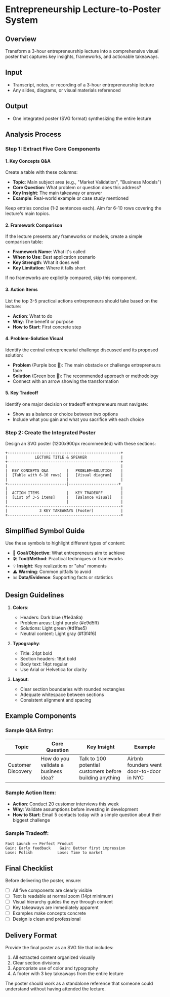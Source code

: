 # Entrepreneurship Lecture-to-Poster System

## Overview

Transform a 3-hour entrepreneurship lecture into a comprehensive visual poster that captures key insights, frameworks, and actionable takeaways.

## Input

- Transcript, notes, or recording of a 3-hour entrepreneurship lecture
- Any slides, diagrams, or visual materials referenced

## Output

- One integrated poster (SVG format) synthesizing the entire lecture

## Analysis Process

### Step 1: Extract Five Core Components

#### 1. **Key Concepts Q&A**

Create a table with these columns:

- **Topic**: Main subject area (e.g., "Market Validation", "Business Models")
- **Core Question**: What problem or question does this address?
- **Key Insight**: The main takeaway or answer
- **Example**: Real-world example or case study mentioned

Keep entries concise (1-2 sentences each). Aim for 6-10 rows covering the lecture's main topics.

#### 2. **Framework Comparison**

If the lecture presents any frameworks or models, create a simple comparison table:

- **Framework Name**: What it's called
- **When to Use**: Best application scenario
- **Key Strength**: What it does well
- **Key Limitation**: Where it falls short

If no frameworks are explicitly compared, skip this component.

#### 3. **Action Items**

List the top 3-5 practical actions entrepreneurs should take based on the lecture:

- **Action**: What to do
- **Why**: The benefit or purpose
- **How to Start**: First concrete step

#### 4. **Problem-Solution Visual**

Identify the central entrepreneurial challenge discussed and its proposed solution:

- **Problem** (Purple box 💜): The main obstacle or challenge entrepreneurs face
- **Solution** (Green box 💚): The recommended approach or methodology
- Connect with an arrow showing the transformation

#### 5. **Key Tradeoff**

Identify one major decision or tradeoff entrepreneurs must navigate:

- Show as a balance or choice between two options
- Include what you gain and what you sacrifice with each choice

### Step 2: Create the Integrated Poster

Design an SVG poster (1200x900px recommended) with these sections:

```
+--------------------------------------------------+
|            LECTURE TITLE & SPEAKER               |
+--------------------------------------------------+
|                                                  |
|  KEY CONCEPTS Q&A        |   PROBLEM→SOLUTION    |
|  [Table with 6-10 rows]  |   [Visual diagram]    |
|                          |                       |
+--------------------------|----------------------+
|                                                  |
|  ACTION ITEMS            |   KEY TRADEOFF        |
|  [List of 3-5 items]     |   [Balance visual]    |
|                          |                       |
+--------------------------------------------------+
|              3 KEY TAKEAWAYS (Footer)            |
+--------------------------------------------------+
```

## Simplified Symbol Guide

Use these symbols to highlight different types of content:

- 🎯 **Goal/Objective**: What entrepreneurs aim to achieve
- 🛠️ **Tool/Method**: Practical techniques or frameworks
- 💡 **Insight**: Key realizations or "aha" moments
- ⚠️ **Warning**: Common pitfalls to avoid
- 📊 **Data/Evidence**: Supporting facts or statistics

## Design Guidelines

1. **Colors**:
    
    - Headers: Dark blue (#1e3a8a)
    - Problem areas: Light purple (#e9d5ff)
    - Solutions: Light green (#d1fae5)
    - Neutral content: Light gray (#f3f4f6)
2. **Typography**:
    
    - Title: 24pt bold
    - Section headers: 18pt bold
    - Body text: 14pt regular
    - Use Arial or Helvetica for clarity
3. **Layout**:
    
    - Clear section boundaries with rounded rectangles
    - Adequate whitespace between sections
    - Consistent alignment and spacing

## Example Components

### Sample Q&A Entry:

|Topic|Core Question|Key Insight|Example|
|---|---|---|---|
|Customer Discovery|How do you validate a business idea?|Talk to 100 potential customers before building anything|Airbnb founders went door-to-door in NYC|

### Sample Action Item:

- **Action**: Conduct 20 customer interviews this week
- **Why**: Validate assumptions before investing in development
- **How to Start**: Email 5 contacts today with a simple question about their biggest challenge

### Sample Tradeoff:

```
Fast Launch ←→ Perfect Product
Gain: Early feedback    Gain: Better first impression
Lose: Polish           Lose: Time to market
```

## Final Checklist

Before delivering the poster, ensure:

- [ ] All five components are clearly visible
- [ ] Text is readable at normal zoom (14pt minimum)
- [ ] Visual hierarchy guides the eye through content
- [ ] Key takeaways are immediately apparent
- [ ] Examples make concepts concrete
- [ ] Design is clean and professional

## Delivery Format

Provide the final poster as an SVG file that includes:

1. All extracted content organized visually
2. Clear section divisions
3. Appropriate use of color and typography
4. A footer with 3 key takeaways from the entire lecture

The poster should work as a standalone reference that someone could understand without having attended the lecture.